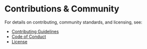 # Contributions & Community

For details on contributing, community standards, and licensing, see:

- [Contributing Guidelines](https://github.com/stanfrbd/cyberbro/blob/main/CONTRIBUTING.md)
- [Code of Conduct](https://github.com/stanfrbd/cyberbro/blob/main/CODE_OF_CONDUCT.md)
- [License](https://github.com/stanfrbd/cyberbro/blob/main/LICENSE)